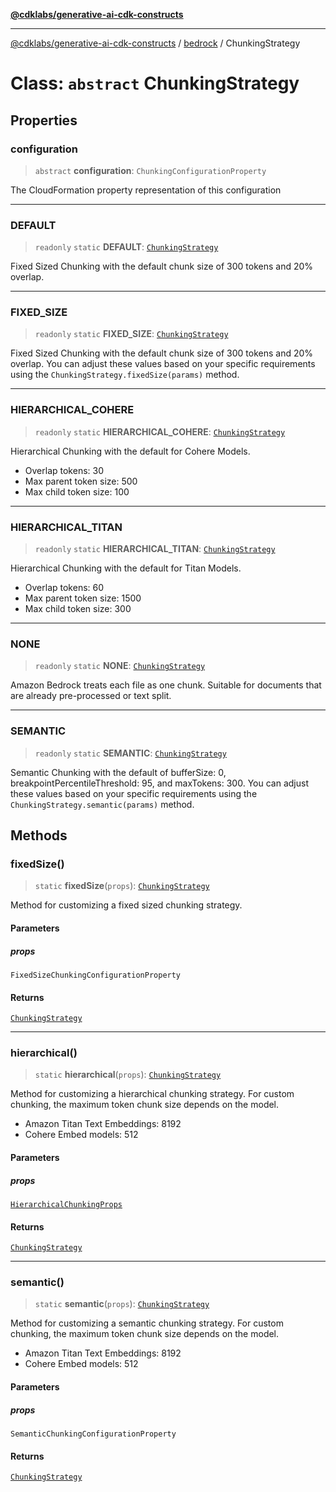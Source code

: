 [**@cdklabs/generative-ai-cdk-constructs**](../../../README.md)

***

[@cdklabs/generative-ai-cdk-constructs](../../../README.md) / [bedrock](../README.md) / ChunkingStrategy

# Class: `abstract` ChunkingStrategy

## Properties

### configuration

> `abstract` **configuration**: `ChunkingConfigurationProperty`

The CloudFormation property representation of this configuration

***

### DEFAULT

> `readonly` `static` **DEFAULT**: [`ChunkingStrategy`](ChunkingStrategy.md)

Fixed Sized Chunking with the default chunk size of 300 tokens and 20% overlap.

***

### FIXED\_SIZE

> `readonly` `static` **FIXED\_SIZE**: [`ChunkingStrategy`](ChunkingStrategy.md)

Fixed Sized Chunking with the default chunk size of 300 tokens and 20% overlap.
You can adjust these values based on your specific requirements using the
`ChunkingStrategy.fixedSize(params)` method.

***

### HIERARCHICAL\_COHERE

> `readonly` `static` **HIERARCHICAL\_COHERE**: [`ChunkingStrategy`](ChunkingStrategy.md)

Hierarchical Chunking with the default for Cohere Models.
- Overlap tokens: 30
- Max parent token size: 500
- Max child token size: 100

***

### HIERARCHICAL\_TITAN

> `readonly` `static` **HIERARCHICAL\_TITAN**: [`ChunkingStrategy`](ChunkingStrategy.md)

Hierarchical Chunking with the default for Titan Models.
- Overlap tokens: 60
- Max parent token size: 1500
- Max child token size: 300

***

### NONE

> `readonly` `static` **NONE**: [`ChunkingStrategy`](ChunkingStrategy.md)

Amazon Bedrock treats each file as one chunk. Suitable for documents that
are already pre-processed or text split.

***

### SEMANTIC

> `readonly` `static` **SEMANTIC**: [`ChunkingStrategy`](ChunkingStrategy.md)

Semantic Chunking with the default of bufferSize: 0,
breakpointPercentileThreshold: 95, and maxTokens: 300.
You can adjust these values based on your specific requirements using the
`ChunkingStrategy.semantic(params)` method.

## Methods

### fixedSize()

> `static` **fixedSize**(`props`): [`ChunkingStrategy`](ChunkingStrategy.md)

Method for customizing a fixed sized chunking strategy.

#### Parameters

##### props

`FixedSizeChunkingConfigurationProperty`

#### Returns

[`ChunkingStrategy`](ChunkingStrategy.md)

***

### hierarchical()

> `static` **hierarchical**(`props`): [`ChunkingStrategy`](ChunkingStrategy.md)

Method for customizing a hierarchical chunking strategy.
For custom chunking, the maximum token chunk size depends on the model.
- Amazon Titan Text Embeddings: 8192
- Cohere Embed models: 512

#### Parameters

##### props

[`HierarchicalChunkingProps`](../interfaces/HierarchicalChunkingProps.md)

#### Returns

[`ChunkingStrategy`](ChunkingStrategy.md)

***

### semantic()

> `static` **semantic**(`props`): [`ChunkingStrategy`](ChunkingStrategy.md)

Method for customizing a semantic chunking strategy.
For custom chunking, the maximum token chunk size depends on the model.
- Amazon Titan Text Embeddings: 8192
- Cohere Embed models: 512

#### Parameters

##### props

`SemanticChunkingConfigurationProperty`

#### Returns

[`ChunkingStrategy`](ChunkingStrategy.md)
